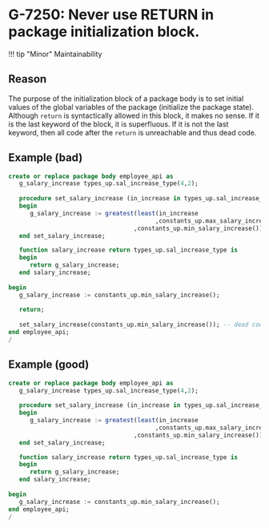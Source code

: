 # G-7250: Never use RETURN in package initialization block.

!!! tip "Minor"
    Maintainability

## Reason

The purpose of the initialization block of a package body is to set initial values of the global variables of the package (initialize the package state). Although `return` is syntactically allowed in this block, it makes no sense. If it is the last keyword of the block, it is superfluous. If it is not the last keyword, then all code after the `return` is unreachable and thus dead code.

## Example (bad)

``` sql
create or replace package body employee_api as
   g_salary_increase types_up.sal_increase_type(4,2);
   
   procedure set_salary_increase (in_increase in types_up.sal_increase_type) is
   begin
      g_salary_increase := greatest(least(in_increase
                                         ,constants_up.max_salary_increase())
                                   ,constants_up.min_salary_increase());
   end set_salary_increase;

   function salary_increase return types_up.sal_increase_type is
   begin
      return g_salary_increase;
   end salary_increase;
   
begin
   g_salary_increase := constants_up.min_salary_increase();
   
   return;
   
   set_salary_increase(constants_up.min_salary_increase()); -- dead code
end employee_api;
/
```

## Example (good)

``` sql
create or replace package body employee_api as
   g_salary_increase types_up.sal_increase_type(4,2);
   
   procedure set_salary_increase (in_increase in types_up.sal_increase_type) is
   begin
      g_salary_increase := greatest(least(in_increase
                                         ,constants_up.max_salary_increase())
                                   ,constants_up.min_salary_increase());
   end set_salary_increase;

   function salary_increase return types_up.sal_increase_type is
   begin
      return g_salary_increase;
   end salary_increase;
   
begin
   g_salary_increase := constants_up.min_salary_increase();
end employee_api;
/
```
